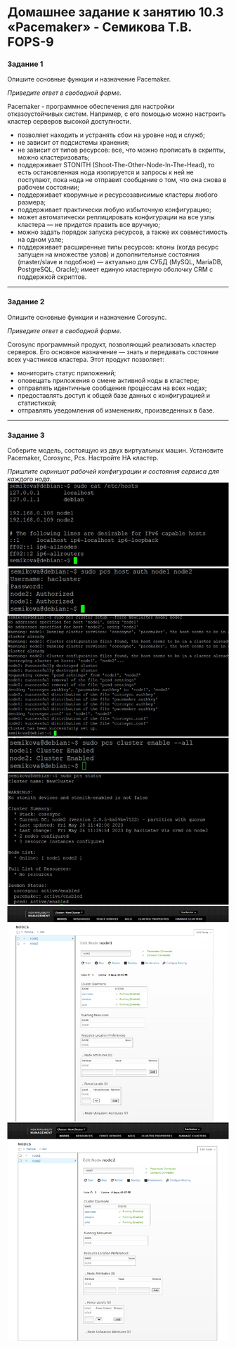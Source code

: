 # Домашнее задание к занятию 10.3 «Pacemaker» - Семикова Т.В. FOPS-9
### Задание 1

Опишите основные функции и назначение Pacemaker.

*Приведите ответ в свободной форме.*

Pacemaker - программное обеспечения для настройки отказоустойчивых систем. Например, с его помощью можно настроить кластер серверов высокой доступности.
- позволяет находить и устранять сбои на уровне нод и служб;
- не зависит от подсистемы хранения;
- не зависит от типов ресурсов: все, что можно прописать в скрипты, можно кластеризовать;
- поддерживает STONITH (Shoot-The-Other-Node-In-The-Head), то есть остановленная нода изолируется и запросы к ней не поступают, пока нода не отправит сообщение о том, что она снова в рабочем состоянии;
- поддерживает кворумные и ресурсозависимые кластеры любого размера;
- поддерживает практически любую избыточную конфигурацию;
- может автоматически реплицировать конфигурации на все узлы кластера — не придется править все вручную;
- можно задать порядок запуска ресурсов, а также их совместимость на одном узле;
- поддерживает расширенные типы ресурсов: клоны (когда ресурс запущен на множестве узлов) и дополнительные состояния (master/slave и подобное) — актуально для СУБД (MySQL, MariaDB, PostgreSQL, Oracle);
имеет единую кластерную оболочку CRM с поддержкой скриптов.
---

### Задание 2

Опишите основные функции и назначение Corosync.

*Приведите ответ в свободной форме.*

Corosync программный продукт, позволяющий реализовать кластер серверов. Его основное назначение — знать и передавать состояние всех участников кластера.
Этот продукт позволяет:

- мониторить статус приложений;
- оповещать приложения о смене активной ноды в кластере;
- отправлять идентичные сообщения процессам на всех нодах;
- предоставлять доступ к общей базе данных с конфигурацией и статистикой;
- отправлять уведомления об изменениях, произведенных в базе.

---

### Задание 3

Соберите модель, состоящую из двух виртуальных машин. Установите Pacemaker, Corosync, Pcs. Настройте HA кластер.

*Пришлите скриншот рабочей конфигурации и состояния сервиса для каждого нода.*
![alt text](https://github.com/SemikovaTV/hw_Pacemaker/blob/main/pcs1.jpg)
![alt text](https://github.com/SemikovaTV/hw_Pacemaker/blob/main/pcs2.jpg)
![alt text](https://github.com/SemikovaTV/hw_Pacemaker/blob/main/pcs3.jpg)
![alt text](https://github.com/SemikovaTV/hw_Pacemaker/blob/main/pcs4.jpg)
![alt text](https://github.com/SemikovaTV/hw_Pacemaker/blob/main/pcs5.jpg)
![alt text](https://github.com/SemikovaTV/hw_Pacemaker/blob/main/pcs6.jpg)
![alt text](https://github.com/SemikovaTV/hw_Pacemaker/blob/main/pcs7.jpg)









